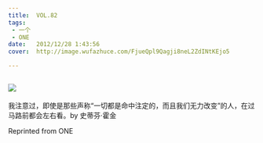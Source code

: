 ```yaml
---
title:	VOL.82
tags:
 - 一个
 - ONE
date:	2012/12/28 1:43:56
cover:	http://image.wufazhuce.com/FjueQpl9Qagji8neL2ZdINtKEjo5

---
```

![](http://image.wufazhuce.com/FjueQpl9Qagji8neL2ZdINtKEjo5)
---

我注意过，即使是那些声称“一切都是命中注定的，而且我们无力改变”的人，在过马路前都会左右看。by 史蒂芬·霍金
 
Reprinted from ONE
